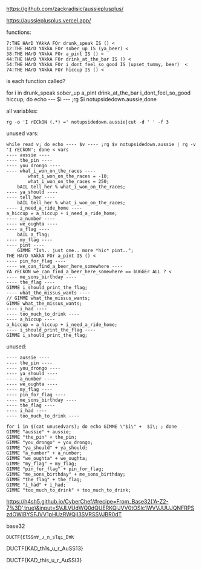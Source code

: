 
https://github.com/zackradisic/aussieplusplus/

https://aussieplusplus.vercel.app/


functions:

```
7:THE HArD YAkkA FOr drunk_speak IS () <
12:THE HArD YAkkA FOr sober_up IS (ya_beer) <
38:THE HArD YAkkA FOr a_pint IS () <
44:THE HArD YAkkA FOr drink_at_the_bar IS () <
54:THE HArD YAkkA FOr i_dont_feel_so_good IS (upset_tummy, beer)  <
74:THE HArD YAkkA FOr hiccup IS () <
```

is each function called?

for i in drunk_speak sober_up a_pint drink_at_the_bar i_dont_feel_so_good hiccup; do echo --- $i --- ;rg $i notupsidedown.aussie;done


all variables:

```
rg -o 'I rECkON (.*) =' notupsidedown.aussie|cut -d ' ' -f 3
```

unused vars:

```
while read v; do echo ---- $v ---- ;rg $v notupsidedown.aussie | rg -v 'I rECkON'; done < vars
---- aussie ----
---- the_pin ----
---- you_drongo ----
---- what_i_won_on_the_races ----
		what_i_won_on_the_races = -10;
		what_i_won_on_the_races = 250;
	bAIL tell_her % what_i_won_on_the_races;
---- ya_should ----
---- tell_her ----
	bAIL tell_her % what_i_won_on_the_races;
---- i_need_a_ride_home ----
a_hiccup = a_hiccup + i_need_a_ride_home;
---- a_number ----
---- we_oughta ----
---- a_flag ----
	bAIL a_flag;
---- my_flag ----
---- pint ----
	GIMME "Ish.. just one.. more *hic* pint..";
THE HArD YAkkA FOr a_pint IS () <
---- pin_for_flag ----
---- we_can_find_a_beer_here_somewhere ----
YA rECkON we_can_find_a_beer_here_somewhere == bUGGEr ALL ? <
---- me_sons_birthday ----
---- the_flag ----
GIMME i_should_print_the_flag;
---- what_the_missus_wants ----
// GIMME what_the_missus_wants;
GIMME what_the_missus_wants;
---- i_had ----
---- too_much_to_drink ----
---- a_hiccup ----
a_hiccup = a_hiccup + i_need_a_ride_home;
---- i_should_print_the_flag ----
GIMME i_should_print_the_flag;
```

unused:
```
---- aussie ----
---- the_pin ----
---- you_drongo ----
---- ya_should ----
---- a_number ----
---- we_oughta ----
---- my_flag ----
---- pin_for_flag ----
---- me_sons_birthday ----
---- the_flag ----
---- i_had ----
---- too_much_to_drink ----

```


```
for i in $(cat unusedvars); do echo GIMME \"$i\" +  $i\; ; done
GIMME "aussie" + aussie;
GIMME "the_pin" + the_pin;
GIMME "you_drongo" + you_drongo;
GIMME "ya_should" + ya_should;
GIMME "a_number" + a_number;
GIMME "we_oughta" + we_oughta;
GIMME "my_flag" + my_flag;
GIMME "pin_for_flag" + pin_for_flag;
GIMME "me_sons_birthday" + me_sons_birthday;
GIMME "the_flag" + the_flag;
GIMME "i_had" + i_had;
GIMME "too_much_to_drink" + too_much_to_drink;
```

https://h4sh5.github.io/CyberChef/#recipe=From_Base32('A-Z2-7%3D',true)&input=SVJLVUdWQ0dQUERKQlJVV0tOSlc1WVVJUUJQNFRPSzdOWlBYSFJVV1pHUzRWQjI3SVRSSVJBR0dT

base32

```
DUCTF{ƐƖSSn∀_ɹ_n_sƖɥʇ_D∀Ƙ
```

DUCTF{KAD_th1s_u_r_AuSS13}

DUCTF{KAD_this_u_r_AuSSI3}
